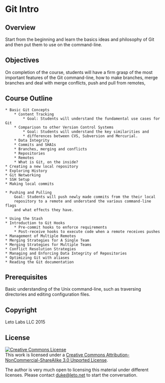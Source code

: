 # Git Intro

## Overview

Start from the beginning and learn the basics ideas and philosophy of Git
and then put them to use on the command-line.

## Objectives

On completion of the course, students will have a firm grasp of
the most important features of the Git command-line, how to make
branches, merge branches and deal with merge conflicts,
push and pull from remotes,

## Course Outline

    * Basic Git Concepts
		* Content Tracking
			* Goal: Students will understand the fundamental use cases for Git
		* Comparison to other Version Control Systems
			* Goal: Students will understand the key similarities and
			* differences between CVS, Subversion and Mercurial.
		* Data Integrity
		* Commits and SHA1s
		* Branches, merging and conflicts
		* Repositories
		* Remotes
		* What is Git, on the inside?
    * Creating a new local repository
	* Exploring History
    * Git Networking
    * SSH Setup
	* Making local commits

	* Pushing and Pulling
		Goal: Students will push newly made commits from the their local
		repository to a remote and understand the various command-line flags
		and what effects they have.

    * Using the Stash
    * Introduction to Git Hooks
		* Pre-commit hooks to enforce requirements
		* Post-receive hooks to execute code when a remote receives pushes
    * Management of Multiple Remotes
    * Merging Strategies for A Single Team
    * Merging Strategies for Multiple Teams
    * Conflict Resolution Strategies
    * Managing and Enforcing Data Integrity of Repositories
    * Optimizing Git with aliases
    * Reading the Git documentation

## Prerequisites

Basic understanding of the Unix command-line, such as traversing
directories and editing configuration files.

## Copyright

Leto Labs LLC 2015

## License

<a rel="license" href="http://creativecommons.org/licenses/by-nc-sa/3.0/deed.en_US"><img alt="Creative Commons License" style="border-width:0" src="http://i.creativecommons.org/l/by-nc-sa/3.0/88x31.png" /></a><br />This work is licensed under a <a rel="license" href="http://creativecommons.org/licenses/by-nc-sa/3.0/deed.en_US">Creative Commons Attribution-NonCommercial-ShareAlike 3.0 Unported License</a>.

The author is very much open to licensing this material under different
licenses. Please contact duke@leto.net to start the conversation.
